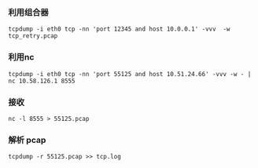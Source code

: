 
### 利用组合器
```shell
tcpdump -i eth0 tcp -nn 'port 12345 and host 10.0.0.1' -vvv  -w tcp_retry.pcap
```
### 利用nc
```shell
tcpdump -i eth0 tcp -nn 'port 55125 and host 10.51.24.66' -vvv -w - | nc 10.58.126.1 8555
```

### 接收
```shell
nc -l 8555 > 55125.pcap
```

### 解析 pcap
```shell
tcpdump -r 55125.pcap >> tcp.log
```

